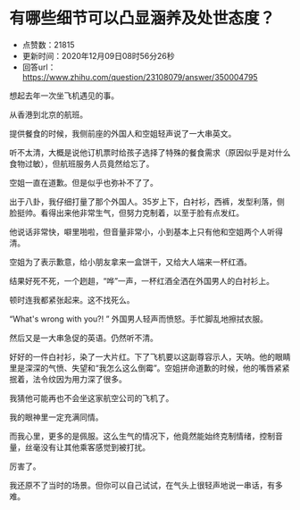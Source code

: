 # 有哪些细节可以凸显涵养及处世态度？
- 点赞数：21815
- 更新时间：2020年12月09日08时56分26秒
- 回答url：https://www.zhihu.com/question/23108079/answer/350004795
<body>
 <p data-pid="bC4o9Z_Z">想起去年一次坐飞机遇见的事。</p>
 <p data-pid="C4i7d7wW">从香港到北京的航班。</p>
 <p data-pid="gy0gmGyR">提供餐食的时候，我侧前座的外国人和空姐轻声说了一大串英文。</p>
 <p data-pid="xDIjsN6i">听不太清，大概是说他订机票时给孩子选择了特殊的餐食需求（原因似乎是对什么食物过敏），但航班服务人员竟然给忘了。</p>
 <p data-pid="3Sv281VL">空姐一直在道歉。但是似乎也弥补不了了。</p>
 <p data-pid="bdAlmIXQ">出于八卦，我仔细打量了那个外国人。35岁上下，白衬衫，西裤，发型利落，侧脸挺帅。看得出来他非常生气，但努力克制着，以至于脸有点发红。</p>
 <p data-pid="t9lr5VH8">他说话非常快，噼里啪啦，但音量非常小，小到基本上只有他和空姐两个人听得清。</p>
 <p data-pid="oM0NNvJR">空姐为了表示歉意，给小朋友拿来一盒饼干，又给大人端来一杯红酒。</p>
 <p data-pid="UvqbU5wg">结果好死不死，一个趔趄，“哗”一声，一杯红酒全洒在外国男人的白衬衫上。</p>
 <p data-pid="iDYMxmKB">顿时连我都紧张起来。这不找死么。</p>
 <p data-pid="DMKcawqg">“What's wrong with you?! ” 外国男人轻声而愤怒。手忙脚乱地擦拭衣服。</p>
 <p data-pid="qB0N-zOb">然后又是一大串急促的英语。仍然听不清。</p>
 <p data-pid="iFnhLCD9">好好的一件白衬衫，染了一大片红。下了飞机要以这副尊容示人，天呐。他的眼睛里是深深的气愤、失望和“我怎么这么倒霉”。空姐拼命道歉的时候，他的嘴唇紧紧抿着，法令纹因为用力深了很多。</p>
 <p data-pid="KTrPVihx">我猜他可能再也不会坐这家航空公司的飞机了。</p>
 <p data-pid="6jIPfbCj">我的眼神里一定充满同情。</p>
 <p data-pid="2WDKe14l">而我心里，更多的是佩服。这么生气的情况下，他竟然能始终克制情绪，控制音量，丝毫没有让其他乘客感觉到被打扰。</p>
 <p data-pid="cVrxJym-">厉害了。</p>
 <p data-pid="XJj-Lolz">我还原不了当时的场景。但你可以自己试试，在气头上很轻声地说一串话，有多难。</p>
</body>